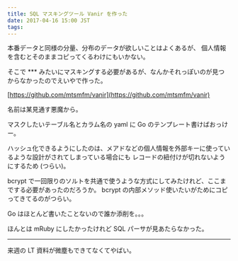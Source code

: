 ```yaml
---
title: SQL マスキングツール Vanir を作った
date: 2017-04-16 15:00 JST
tags:
---
```


本番データと同様の分量、分布のデータが欲しいことはよくあるが、
個人情報を含むとそのままコピってくるわけにもいかない。

そこで *** みたいにマスキングする必要があるが、なんかそれっぽいのが見つからなかったのでえいやで作った。

[https://github.com/mtsmfm/vanir](https://github.com/mtsmfm/vanir)

名前は某見通す悪魔から。

マスクしたいテーブル名とカラム名の yaml に Go のテンプレート書けばおっけー。

ハッシュ化できるようにしたのは、メアドなどの個人情報を外部キーに使っているような設計がされてしまっている場合にも
レコードの紐付けが切れないようにするため (つらい)。

bcrypt で一回限りのソルトを共通で使うような方式にしてみたけれど、ここまでする必要があったのだろうか。
bcrypt の内部メソッド使いたいがためにコピってきてるのがつらい。

Go はほとんど書いたことないので誰か添削を。。。

ほんとは mRuby にしたかったけれど SQL パーサが見あたらなかった。

---

来週の LT 資料が微塵もできてなくてやばい。

